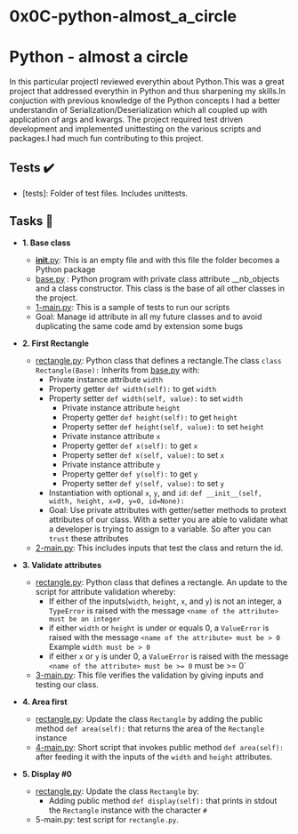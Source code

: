 0x0C-python-almost_a_circle
=================================================

# Python - almost a circle

In this particular projectI reviewed everythin about Python.This was a great project that addressed everythin in Python and thus sharpening my skills.In conjuction with previous knowledge of the Python concepts I had a better understandin of Serialization/Deserialization which all coupled up with application of args and kwargs. 
The project required test driven development and implemented unittesting on the various scripts and packages.I had much fun contributing to this project.

## Tests :heavy_check_mark:
* [tests]: Folder of test files. Includes unittests.

## Tasks :page_with_curl:
* **1. Base class**
  * [__init__.py](./models/__init__.py): This is an empty file and with this file the folder becomes a Python package
  * [base.py](./models/base.py) : Python program with private class attribute __nb_objects and a class constructor. This class is the base of all other classes in the project.
  * [1-main.py](./1-main.py): This is a sample of tests to run our scripts
  * Goal: Manage id attribute in all my future classes and to avoid duplicating the same code  amd by extension some bugs

* **2. First Rectangle**
  * [rectangle.py](./models/rectangle.py): Python class that defines a rectangle.The class `class Rectangle(Base):` Inherits  from [base.py](./models/base.py) with:
	* Private instance attribute `width`
	* Property getter `def width(self):` to get `width`
	* Property setter `def width(self, value):` to set `width`
        * Private instance attribute `height`
        * Property getter `def height(self):` to get `height`
        * Property setter `def height(self, value):` to set `height`
        * Private instance attribute `x`
        * Property getter `def x(self):` to get `x`
        * Property setter `def x(self, value):` to set `x`
        * Private instance attribute `y`
        * Property getter `def y(self):` to get `y`
        * Property setter `def y(self, value):` to set `y`
	* Instantiation with optional `x`, `y`, and `id`: `def __init__(self, width, height, x=0, y=0, id=None):`
	* Goal: Use private attributes with getter/setter methods to protext attributes of our class. With a setter you are able to validate what a developer is trying to assign to a variable. So after you can ``trust`` these attributes
  * [2-main.py](./2-main.py): This includes inputs that test the class and return the id.

* **3. Validate attributes**
  * [rectangle.py](./models/rectangle.py): Python class that defines a rectangle. An update to the script for attribute validation whereby:
	* If either of the inputs(`width`, `height`, `x`, and `y`) is not an integer, a `TypeError` is raised with the message `<name of the attribute> must be an integer`
	* if either `width` or `height` is under or equals 0, a `ValueError` is raised with the message `<name of the attribute> must be > 0` Example `width must be > 0`
	* if either `x` or `y` is under 0, a `ValueError` is raised with the message `<name of the attribute> must be >= 0` must be >= 0`
  * [3-main.py](./3-main.py): This file verifies the validation by giving inputs and testing our class.

* **4. Area first**
  * [rectangle.py](./models/rectangle.py): Update the class `Rectangle` by adding the public method `def area(self):` that returns the area of the `Rectangle` instance
  * [4-main.py](./4-main.py): Short script that invokes public method `def area(self):` after feeding it with the inputs of the `width` and `height` attributes.

* **5. Display #0**
  * [rectangle.py](./models/rectangle.py): Update the class `Rectangle` by:
	* Adding public method `def display(self):` that prints in stdout the `Rectangle` instance with the character `#`
  * 5-main.py[](./5-main.py): test script for `rectangle.py`.
